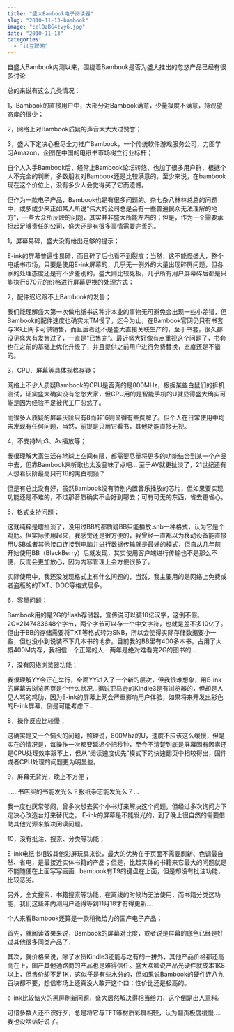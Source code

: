 ```yaml
---
title: "盛大Bambook电子阅读器"
slug: "2010-11-13-bambook"
image: "celOzBG4tvy6.jpg"
date: "2010-11-13"
categories: 
  - "it互联网"
---
```


自盛大Bambook内测以来，围绕着Bambook是否为盛大推出的忽悠产品已经有很多讨论

总的来说有这么几类情况：

1，Bambook的直接用户中，大部分对Bambook满意，少量极度不满意，持观望态度的很少；

2，网络上对Bambook质疑的声音大大大过赞誉；

3，盛大下定决心极尽全力推广Bambook，一个传统软件游戏服务公司，力图学习Amazon，企图在中国的电纸书市场树立行业标杆；

自个人入手Bambook后，经常上Bambook论坛转悠，也加了很多用户群，根据个人不完全的判断，多数朋友对Bambook还是比较满意的，至少来说，在bambook现在这个价位上，没有多少人会觉得买了它而遗憾。

但作为一款电子产品，Bambook也是有很多问题的。杂七杂八林林总总的问题中，或多或少来正如某人所说“伟大的公司总是会有一些普遍民众无法理解的地方”，一些大众所反映的问题，其实并非盛大所能左右的；但是，作为一个需要承担起足够责任的公司，盛大还是有很多事情需要完善的。

1，屏幕易碎，盛大没有给出足够的提示；

E-ink的屏幕普遍性易碎，而且碎了后也看不到裂痕；当然，这不能怪盛大，整个电纸书市场，只要是使用E-ink屏幕的，几乎无一例外的大量出现碎屏问题，但各家的处理态度还是有不少差别的，盛大则比较死板，几乎所有用户屏幕碎后都是只能执行670元的价格进行屏幕更换的处理方式；

2，配件迟迟跟不上Bambook的发售；

我们能理解盛大第一次做电纸书这种非本业的事物无可避免会出现一些小差错，但Bambook的配件速度也确实太TM慢了，迄今为止，在Bambook官网仍只有书套与3G上网卡可供销售，而且后者还不是盛大直接关联生产的，至于书套，很久都没见盛大有发售过了，一直是“已售完”。最近盛大好像有点重视这个问题了，书套也在之前的基础上优化升级了，并且提供之前用户进行免费替换，态度还是不错的。

3，CPU、屏幕等具体规格存疑；

网络上不少人质疑Bambook的CPU是否真的是800MHz，根据某些白鼠们的拆机测试，证实盛大确实没有忽悠大家，但CPU用的是智能手机的U就显得盛大确实可能是因为经验不足被代工厂忽悠了。

而很多人质疑的屏幕灰阶只有8而非16则显得有些费解了。但个人在日常使用中均未发现有任何问题，当然，前提是只用它看书，其他功能直接无视。

4，不支持Mp3、Av播放等；

我很理解大家生活在地球上空间有限，都需要尽量将更多的功能结合到某一个产品中去，但靠Bambook来听歌也太没品味了点吧... 至于AV就更扯淡了，21世纪还有人想看灰阶最高只有16的黑白视频？

但是有总比没有好，虽然Bambook没有特别内置音乐播放的芯片，但如果要实现功能还是不难的，不过那音质确实不会好到哪去；可有可无的东西，省去更省心。

5，格式支持问题；

这就纯粹是瞎扯淡了，没用过BB的都质疑BB只能播放.snb一种格式，认为它是个鸡肋。但实际使用起来，我感觉还是很方便的，我曾经一直都以为移动设备能直接用USB或者其他接口连接到电脑并进行数据传输就是最好的模式，但自从几年前开始使用BB（BlackBerry）后就发现，其实使用客户端进行传输也不是那么不便，反而会更加放心，因为内容管理上会方便很多了。

实际使用中，我还没发现格式上有什么问题的，当然，我主要用的是网络上免费或者盗版的的TXT、DOC等格式居多。

6，容量问题；

Bambook用的是2G的flash存储器，宣传说可以装10亿汉字，这倒不假。2G=2147483648个字节，两个字节可以存一个中文字符，也就是差不多10亿了。但由于BB的存储需要将TXT等格式转为SNB，所以会使得实际存储数据要小一些，但也没小到说装不下几本书的地步。目前我的BB里有400多本书，占用了大概400M内存，我相信一个正常的人一两年是绝对难看完2G的图书的...

7，没有网络浏览器功能；

我很理解YY会正在举行，全面YY进入了一个新的层次，但我很难想象，用E-ink的屏幕去浏览网页是个什么状况...据说亚马逊的Kindle3是有浏览器的，但却是人见人骂的鸡肋，因为E-ink的屏幕上网会严重影响用户体验，如果将来开发出彩色的E-ink屏幕，倒是可能考虑下..

8，操作反应比较慢；

这确实是又一个恼火的问题，照理说，800Mhz的U，速度不应该这么缓慢，但是实在的情况是，每操作一次都要延迟个把秒钟，至今不清楚到底是屏幕固有因素还是CPU处理效率跟不上，但从“阅读速度优先”模式下的快速翻页中相较得出，固件或者CPU处理的问题更为明显些。

9，屏幕无背光，晚上不方便；

......书店买的书能发光么？报纸杂志能发光么？...

我一度也灰常郁闷，曾多次想去买个小书灯来解决这个问题，但经过多次询问方下定决心改造台灯来替代之。 E-ink的屏幕是不能发光的，到了晚上很自然的需要借助其他光源来解决阅读问题。

10，没有批注、搜索、分类等功能；

E-ink电纸书相较其他彩屏玩具来说，最大的优势在于页面不需要刷新、色调最自然、省电，是最接近实体书籍的产品；但是，比起实体的书籍来它最大的问题就是不能随便在上面写写画画...bambook有T9的键盘在上面，但是却没有批注功能，比较恶劣。

另外，全文搜索、书籍搜索等功能，在离线的时候均无法使用，而书籍分类这功能，我们这些非内测用户还得等到11月18才有得更新....


个人来看Bambook还算是一款稍微给力的国产电子产品；

首先，就阅读效果来说，Bambook的屏幕对比度，或者说是屏幕的底色已经是好过其他很多同类产品了，

其次，就价格来说，除了水货Kindle3还能与之有的一拼外，其他产品价格都还高高在上，国产其他通路商的产品也是难得信任。盛大吹嘘说产品光硬件就成本1K8以上，但售价却不足1K，这似乎是有些水分的，但如果说Bambook的硬件连八九百块都不要，想信市场上还真没人敢开这个口：性价比还是极高的。

e-ink比较恼火的黑屏刷新问题，盛大居然解决得相当给力，这个倒是出人意料。

可惜多数人还不识好歹，总是将它与TFT等材质彩屏相较，认为翻页极度缓慢.... 我也没啥话好说了。
